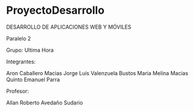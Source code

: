 # ProyectoDesarrollo

DESARROLLO DE APLICACIONES WEB Y MÓVILES

Paralelo 2

Grupo: Ultima Hora

Integrantes:

Aron Caballero Macias
Jorge Luis Valenzuela Bustos
Maria Melina Macias Quinto
Emanuel Parra

Profesor:

Allan Roberto Avedaño Sudario
